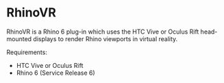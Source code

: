 # RhinoVR

RhinoVR is a Rhino 6 plug-in which uses the HTC Vive or Oculus Rift head-mounted displays to render Rhino viewports in virtual reality.

Requirements:
* HTC Vive or Oculus Rift
* Rhino 6 (Service Release 6)